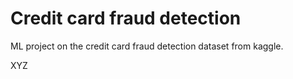# Credit card fraud detection
ML project on the credit card fraud detection dataset from kaggle.

XYZ

